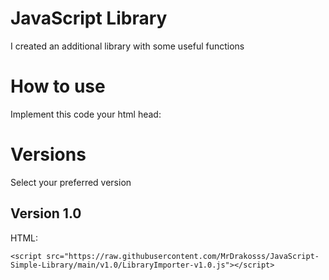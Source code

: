 # JavaScript Library

I created an additional library with some useful functions

# How to use
Implement this code your html head:

# Versions
Select your preferred version
## Version 1.0
HTML:
```
<script src="https://raw.githubusercontent.com/MrDrakosss/JavaScript-Simple-Library/main/v1.0/LibraryImporter-v1.0.js"></script>
```
